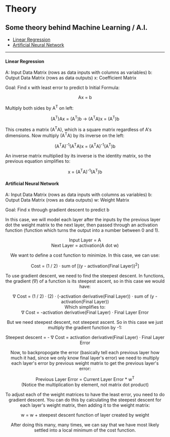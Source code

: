 # Theory
Some theory behind Machine Learning / A.I.
---
* [Linear Regression](mlr)
* [Artificial Neural Network](ann)
---
#### Linear Regression<a name="mlr"></a>
A: Input Data Matrix (rows as data inputs with columns as variables)
b: Output Data Matrix (rows as data outputs)
x: Coefficient Matrix

Goal: Find x with least error to predict b
Initial Formula:
<center>Ax = b</center>

Multiply both sides by A<sup>T</sup> on left:
<center>(A<sup>T</sup>)Ax = (A<sup>T</sup>)b &rarr; (A<sup>T</sup>A)x = (A<sup>T</sup>)b</center>

This creates a matrix (A<sup>T</sup>A), which is a square matrix regardless of A's dimensions. Now multiply (A<sup>T</sup>A) by its inverse on the left:
<center>(A<sup>T</sup>A)<sup>-1</sup>(A<sup>T</sup>A)x = (A<sup>T</sup>A)<sup>-1</sup>(A<sup>T</sup>)b</center>

An inverse matrix multiplied by its inverse is the identity matrix, so the previous equation simplifies to:
<center>x = (A<sup>T</sup>A)<sup>-1</sup>(A<sup>T</sup>)b</center>

#### Artificial Neural Network<a name="ann"></a>
A: Input Data Matrix (rows as data inputs with columns as variables)
b: Output Data Matrix (rows as data outputs)
w: Weight Matrix

Goal: Find x through gradient descent to predict b

In this case, we will model each layer after the inputs by the previous layer dot the weight matrix to the next layer, then passed through an activation function (function which turns the output into a number between 0 and 1).
<center>Input Layer = A</center>
<center>Next Layer = activation(A dot w)<center>


We want to define a cost function to minimize. In this case, we can use:
<center>Cost = (1 / 2) · sum of [(y - activation(Final Layer))<sup>2</sup>]

To use gradient descent, we need to find the steepest descent. In functions, the gradient (∇) of a function is its steepest ascent, so in this case we would have:
<center>∇ Cost  = (1 / 2) · (2) · (-activation derivative(Final Layer)) · sum of (y - activation(Final Layer))</center>
Which simplifies to:
<center>∇ Cost  = -activation derivative(Final Layer) · Final Layer Error</center>

But we need steepest descent, not steepest ascent. So in this case we just multiply the gradient function by -1:
<center>Steepest descent = - ∇ Cost  = activation derivative(Final Layer) · Final Layer Error</center>

Now, to backpropogate the error (basically tell each previous layer how much it had, since we only know final layer's error) we need to multiply each layer's error by previous weight matrix to get the previous layer's error:
<center>Previous Layer Error = Current Layer Error * w<sup>T</sup></center>
<center>(Notice the multiplication by element, not matrix dot product)</center>

To adjust each of the weight matrices to have the least error, you need to do gradient descent. You can do this by calculating the steepest descent for each layer's weight matrix, then adding it to the weight matrix:
<center> w = w + steepest descent function of layer created by weight</center>

After doing this many, many times, we can say that we have most likely settled into a local minimum of the cost function.